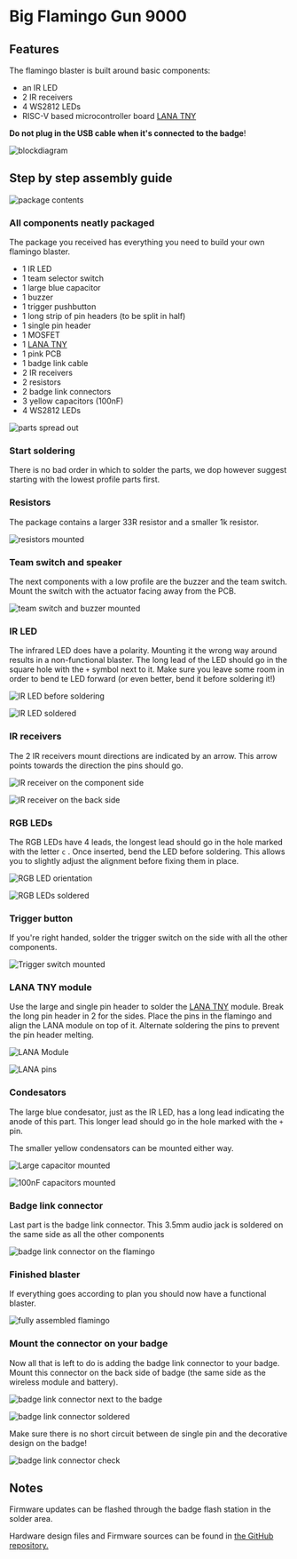 # Big Flamingo Gun 9000

## Features
The flamingo blaster is built around basic components: 

- an IR LED 
- 2 IR receivers
- 4 WS2812 LEDs 
- RISC-V based microcontroller board [LANA TNY](https://phyx.be/LANA_TNY/)

**Do not plug in the USB cable when it's connected to the badge**!

![blockdiagram](blockdiagram.png)

## Step by step assembly guide

![package contents](overview.jpg)

### All components neatly packaged
The package you received has everything you need to build your own flamingo blaster.

- 1 IR LED
- 1 team selector switch
- 1 large blue capacitor
- 1 buzzer
- 1 trigger pushbutton
- 1 long strip of pin headers (to be split in half)
- 1 single pin header
- 1 MOSFET
- 1 [LANA TNY](https://phyx.be/LANA_TNY/)
- 1 pink PCB
- 1 badge link cable
- 2 IR receivers
- 2 resistors
- 2 badge link connectors
- 3 yellow capacitors (100nF)
- 4 WS2812 LEDs

![parts spread out](parts.jpg)

### Start soldering
There is no bad order in which to solder the parts, we dop however suggest starting with the lowest profile parts first. 

### Resistors
The package contains a larger 33R resistor and a smaller 1k resistor. 

![resistors mounted](resistors.jpg)

### Team switch and speaker
The next components with a low profile are the buzzer and the team switch. Mount the switch with the actuator facing away from the PCB.

![team switch and buzzer mounted](switch_speaker.jpg)

### IR LED
The infrared LED does have a polarity. Mounting it the wrong way around results in a non-functional blaster. The long lead of the LED should go in the square hole with the `+` symbol next to it. Make sure you leave some room in order to bend te LED forward (or even better, bend it before soldering it!)

![IR LED before soldering](IR_LED.jpg)

![IR LED soldered](IR_LED2.jpg)

### IR receivers
The 2 IR receivers mount directions are indicated by an arrow. This arrow points towards the direction the pins should go.

![IR receiver on the component side](IR_rx.jpg)

![IR receiver on the back side](IR_rx2.jpg)

### RGB LEDs
The RGB LEDs have 4 leads, the longest lead should go in the hole marked with the letter `c` . Once inserted, bend the LED before soldering. This allows you to slightly adjust the alignment before fixing them in place.

![RGB LED orientation](RGB_LED.jpg)

![RGB LEDs soldered](RGB_LED2.jpg)

### Trigger button
If you're right handed, solder the trigger switch on the side with all the other components. 

![Trigger switch mounted](switch.jpg)

### LANA TNY module
Use the large and single pin header to solder the [LANA TNY](https://phyx.be/LANA_TNY/) module. Break the long pin header in 2 for the sides. Place the pins in the flamingo and align the LANA module on top of it. Alternate soldering the pins to prevent the pin header melting.

![LANA Module](LANA.jpg)

![LANA pins](LANA_pins.jpg)

### Condesators
The large blue condesator, just as the IR LED, has a long lead indicating the anode of this part. This longer lead should go in the hole marked with the `+` pin.

The smaller yellow condensators can be mounted either way.

![Large capacitor mounted](capacitor.jpg)

![100nF capacitors mounted](100n.jpg)


### Badge link connector
Last part is the badge link connector. This 3.5mm audio jack is soldered on the same side as all the other components

![badge link connector on the flamingo](badge_link.jpg)

### Finished blaster
If everything goes according to plan you should now have a functional blaster.

![fully assembled flamingo](done.jpg)


### Mount the connector on your badge
Now all that is left to do is adding the badge link connector to your badge. Mount this connector on the back side of badge (the same side as the wireless module and battery).

![badge link connector next to the badge](badge_link2.jpg)

![badge link connector soldered](badge_link3.jpg)

Make sure there is no short circuit between de single pin and the decorative design on the badge!

![badge link connector check](badge_link4.jpg)

## Notes

Firmware updates can be flashed through the badge flash station in the solder area.

Hardware design files and Firmware sources can be found in [the GitHub repository.](https://github.com/Fri3dCamp/blaster_2024)